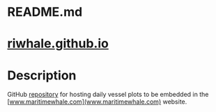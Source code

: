 # README.md
# [riwhale.github.io](https://github.com/riwhale/riwhale.github.io/)

# Description
GitHub [repository](https://github.com/riwhale/riwhale.github.io/) for hosting daily vessel plots to be embedded in the [www.maritimewhale.com](www.maritimewhale.com) website.
